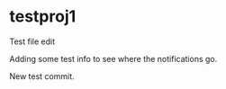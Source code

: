 # testproj1

Test file edit

Adding some test info to see where the notifications go.

New test commit.